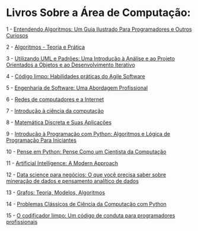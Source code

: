 # Livros Sobre a Área de Computação:

1 - [Entendendo Algoritmos: Um Guia Ilustrado Para Programadores e Outros Curiosos](https://www.amazon.com.br/Algoritmos-Teoria-Pr%C3%A1tica-Thomas-Cormen/dp/8535236996/)

2 - [Algoritmos - Teoria e Prática](https://www.amazon.com.br/Utilizando-UML-Padr%C3%B5es-Introdu%C3%A7%C3%A3o-Desenvolvimento-ebook/dp/B016V9PZXA)

3 - [Utilizando UML e Padrões: Uma Introdução à Análise e ao Projeto Orientados a Objetos e ao Desenvolvimento Iterativo](https://www.amazon.com.br/Utilizando-UML-Padr%C3%B5es-Introdu%C3%A7%C3%A3o-Desenvolvimento-ebook/dp/B016V9PZXA)

4 - [Código limpo: Habilidades práticas do Agile Software](https://www.amazon.com.br/C%C3%B3digo-limpo-Robert-C-Martin/dp/8576082675)

5 - [Engenharia de Software: Uma Abordagem Profissional](https://www.amazon.com.br/Engenharia-Software-Uma-Abordagem-Profissional/dp/8580555337)

6 - [Redes de computadores e a Internet](https://www.amazon.com.br/Redes-computadores-Internet-James-Kurose/dp/8582605587)

7 - [Introdução à ciência da computação](https://www.amazon.com.br/Introdu%C3%A7%C3%A3o-ci%C3%AAncia-computa%C3%A7%C3%A3o-Ricardo-Fedeli/dp/8522108455)

8 - [Matemática Discreta e Suas Aplicações](https://www.amazon.com.br/Matem%C3%A1tica-Discreta-Aplica%C3%A7%C3%B5es-Kenneth-Rosen/dp/8577260364)

9 - [Introdução à Programação com Python: Algoritmos e Lógica de Programação Para Iniciantes](https://www.amazon.com.br/Introdu%C3%A7%C3%A3o-Programa%C3%A7%C3%A3o-com-Python-Algoritmos/dp/8575227181)

10 - [Pense em Python: Pense Como um Cientista da Computação](https://www.amazon.com.br/Pense-Python-Como-Cientista-Computa%C3%A7%C3%A3o/dp/8575225081)

11 - [Artificial Intelligence: A Modern Approach](https://www.amazon.com.br/Artificial-Intelligence-Approach-Stuart-Russell/dp/0134610997)

12 - [Data science para negócios: O que você precisa saber sobre mineração de dados e pensamento analítico de dados](https://www.amazon.com.br/Data-Science-para-neg%C3%B3cios-Fawcett/dp/8576089726)

13 - [Grafos: Teoria, Modelos, Algoritmos](https://www.amazon.com.br/Data-Science-para-neg%C3%B3cios-Fawcett/dp/8576089726)

14 - [Problemas Clássicos de Ciência da Computação com Python](https://www.amazon.com.br/Data-Science-para-neg%C3%B3cios-Fawcett/dp/8576089726)

15 - [O codificador limpo: Um código de conduta para programadores profissionais](https://www.amazon.com.br/dp/8576086476)


